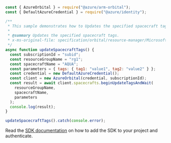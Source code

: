```javascript
const { AzureOrbital } = require("@azure/arm-orbital");
const { DefaultAzureCredential } = require("@azure/identity");

/**
 * This sample demonstrates how to Updates the specified spacecraft tags.
 *
 * @summary Updates the specified spacecraft tags.
 * x-ms-original-file: specification/orbital/resource-manager/Microsoft.Orbital/stable/2022-03-01/examples/SpacecraftUpdateTags.json
 */
async function updateSpacecraftTags() {
  const subscriptionId = "subid";
  const resourceGroupName = "rg1";
  const spacecraftName = "AQUA";
  const parameters = { tags: { tag1: "value1", tag2: "value2" } };
  const credential = new DefaultAzureCredential();
  const client = new AzureOrbital(credential, subscriptionId);
  const result = await client.spacecrafts.beginUpdateTagsAndWait(
    resourceGroupName,
    spacecraftName,
    parameters
  );
  console.log(result);
}

updateSpacecraftTags().catch(console.error);
```

Read the [SDK documentation](https://github.com/Azure/azure-sdk-for-js/blob/%40azure%2Farm-orbital_1.0.0/sdk/orbital/arm-orbital/README.md) on how to add the SDK to your project and authenticate.

